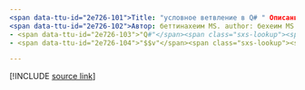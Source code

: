 ```yaml
---
<span data-ttu-id="2e726-101">Title: "условное ветвление в Q# " Описание: сведения об условном ветвлении и операторе "If" в Q# языке программирования.</span><span class="sxs-lookup"><span data-stu-id="2e726-101">title: "Conditional branching in Q#" description: Learn about conditional branching and the 'if' statement in the Q# programming language.</span></span>
<span data-ttu-id="2e726-102">Автор: беттинахеим MS. author: бехеим MS. Дата: 10/07/2020 MS. Topic: статья UID: Microsoft. тактов. кшарп. кондитионалбранчинг No-Loc:</span><span class="sxs-lookup"><span data-stu-id="2e726-102">author: bettinaheim ms.author: beheim ms.date: 10/07/2020 ms.topic: article uid: microsoft.quantum.qsharp.conditionalbranching no-loc:</span></span>
- <span data-ttu-id="2e726-103">"Q#"</span><span class="sxs-lookup"><span data-stu-id="2e726-103">"Q#"</span></span>
- <span data-ttu-id="2e726-104">"$$v"</span><span class="sxs-lookup"><span data-stu-id="2e726-104">"$$v"</span></span>

---
```


<!---
# Conditional branching in Q#
-->

[!INCLUDE [source link](~/includes/qsharp-language/Specifications/Language/2_Statements/ConditionalBranching.md)]

